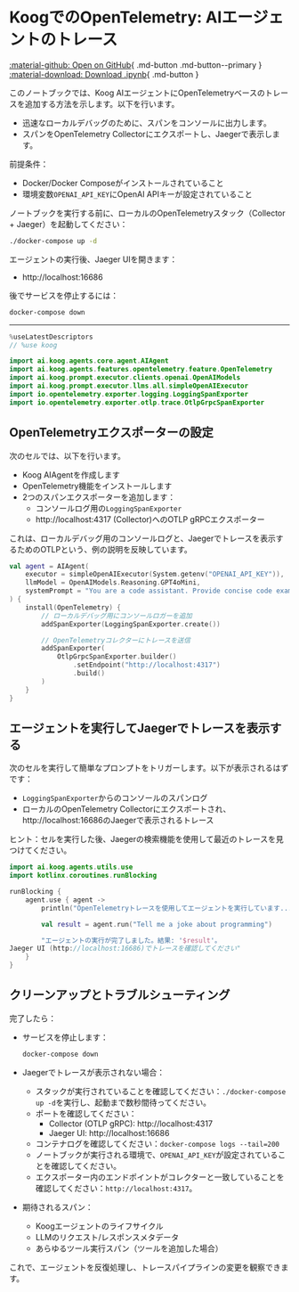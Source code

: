 # KoogでのOpenTelemetry: AIエージェントのトレース

[:material-github: Open on GitHub](
https://github.com/JetBrains/koog/blob/develop/examples/notebooks/OpenTelemetry.ipynb
){ .md-button .md-button--primary }
[:material-download: Download .ipynb](
https://raw.githubusercontent.com/JetBrains/koog/develop/examples/notebooks/OpenTelemetry.ipynb
){ .md-button }

このノートブックでは、Koog AIエージェントにOpenTelemetryベースのトレースを追加する方法を示します。以下を行います。
- 迅速なローカルデバッグのために、スパンをコンソールに出力します。
- スパンをOpenTelemetry Collectorにエクスポートし、Jaegerで表示します。

前提条件：
- Docker/Docker Composeがインストールされていること
- 環境変数`OPENAI_API_KEY`にOpenAI APIキーが設定されていること

ノートブックを実行する前に、ローカルのOpenTelemetryスタック（Collector + Jaeger）を起動してください：
```bash
./docker-compose up -d
```
エージェントの実行後、Jaeger UIを開きます：
- http://localhost:16686

後でサービスを停止するには：
```bash
docker-compose down
```

---

```kotlin
%useLatestDescriptors
// %use koog
```

```kotlin
import ai.koog.agents.core.agent.AIAgent
import ai.koog.agents.features.opentelemetry.feature.OpenTelemetry
import ai.koog.prompt.executor.clients.openai.OpenAIModels
import ai.koog.prompt.executor.llms.all.simpleOpenAIExecutor
import io.opentelemetry.exporter.logging.LoggingSpanExporter
import io.opentelemetry.exporter.otlp.trace.OtlpGrpcSpanExporter

```

## OpenTelemetryエクスポーターの設定

次のセルでは、以下を行います。
- Koog AIAgentを作成します
- OpenTelemetry機能をインストールします
- 2つのスパンエクスポーターを追加します：
  - コンソールログ用の`LoggingSpanExporter`
  - http://localhost:4317 (Collector)へのOTLP gRPCエクスポーター

これは、ローカルデバッグ用のコンソールログと、Jaegerでトレースを表示するためのOTLPという、例の説明を反映しています。

```kotlin
val agent = AIAgent(
    executor = simpleOpenAIExecutor(System.getenv("OPENAI_API_KEY")),
    llmModel = OpenAIModels.Reasoning.GPT4oMini,
    systemPrompt = "You are a code assistant. Provide concise code examples."
) {
    install(OpenTelemetry) {
        // ローカルデバッグ用にコンソールロガーを追加
        addSpanExporter(LoggingSpanExporter.create())

        // OpenTelemetryコレクターにトレースを送信
        addSpanExporter(
            OtlpGrpcSpanExporter.builder()
                .setEndpoint("http://localhost:4317")
                .build()
        )
    }
}
```

## エージェントを実行してJaegerでトレースを表示する

次のセルを実行して簡単なプロンプトをトリガーします。以下が表示されるはずです：
- `LoggingSpanExporter`からのコンソールのスパンログ
- ローカルのOpenTelemetry Collectorにエクスポートされ、http://localhost:16686のJaegerで表示されるトレース

ヒント：セルを実行した後、Jaegerの検索機能を使用して最近のトレースを見つけてください。

```kotlin
import ai.koog.agents.utils.use
import kotlinx.coroutines.runBlocking

runBlocking {
    agent.use { agent ->
        println("OpenTelemetryトレースを使用してエージェントを実行しています...")

        val result = agent.run("Tell me a joke about programming")

        "エージェントの実行が完了しました。結果: '$result'。
Jaeger UI (http://localhost:16686)でトレースを確認してください"
    }
}
```

## クリーンアップとトラブルシューティング

完了したら：

- サービスを停止します：
  ```bash
  docker-compose down
  ```

- Jaegerでトレースが表示されない場合：
  - スタックが実行されていることを確認してください：`./docker-compose up -d`を実行し、起動まで数秒間待ってください。
  - ポートを確認してください：
    - Collector (OTLP gRPC): http://localhost:4317
    - Jaeger UI: http://localhost:16686
  - コンテナログを確認してください：`docker-compose logs --tail=200`
  - ノートブックが実行される環境で、`OPENAI_API_KEY`が設定されていることを確認してください。
  - エクスポーター内のエンドポイントがコレクターと一致していることを確認してください：`http://localhost:4317`。

- 期待されるスパン：
  - Koogエージェントのライフサイクル
  - LLMのリクエスト/レスポンスメタデータ
  - あらゆるツール実行スパン（ツールを追加した場合）

これで、エージェントを反復処理し、トレースパイプラインの変更を観察できます。